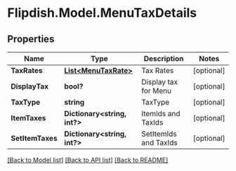 # Flipdish.Model.MenuTaxDetails
## Properties

Name | Type | Description | Notes
------------ | ------------- | ------------- | -------------
**TaxRates** | [**List&lt;MenuTaxRate&gt;**](MenuTaxRate.md) | Tax Rates | [optional] 
**DisplayTax** | **bool?** | Display tax for Menu | [optional] 
**TaxType** | **string** | TaxType | [optional] 
**ItemTaxes** | **Dictionary&lt;string, int?&gt;** | ItemIds and TaxIds | [optional] 
**SetItemTaxes** | **Dictionary&lt;string, int?&gt;** | SetItemIds and TaxIds | [optional] 

[[Back to Model list]](../README.md#documentation-for-models) [[Back to API list]](../README.md#documentation-for-api-endpoints) [[Back to README]](../README.md)

